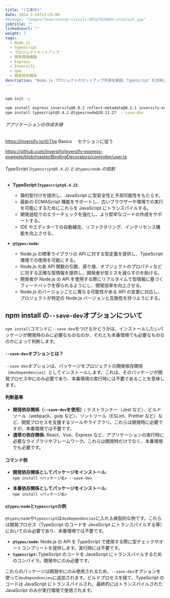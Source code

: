 ```yaml
---
title: "(工事中)"
date: 2024-3-24T13:25:00
##image: "images/team/nonsap-visuals-kMJp7620W6U-unsplash.jpg"
jobtitle: ""
linkedinurl: ""
weight: 7
tags:
  - Node.js
  - TypeScript
  - プロジェクトセットアップ
  - 開発環境構築
  - Express
  - Inversify
  - npm
  - 開発依存関係
description: "Node.js プロジェクトのセットアップ手順を解説。TypeScript を活用した開発環境構築、Express や Inversify の設定、--save-dev オプションの使い方を詳しく説明します。"
---
```


```bash

npm init -y

npm install express inversify@6.0.2 reflect-metadata@0.2.1 inversify-express-utils@6.4.6 --save
npm install typescript@5.4.2 @types/node@20.11.27  --save-dev
```

###### アプリケーションの作成手順

<https://inversify.io/のThe> Basics 　セクションに従う

<https://github.com/inversify/inversify-express-example/blob/master/BindingDecorators/controller/user.ts>

###### TypeScript (`typescript@5.4.2`) と `@types/node` の役割

- **TypeScript (`typescript@5.4.2`):**

  - 静的型付けを提供し、JavaScript に型安全性と予測可能性をもたらす。
  - 最新の ECMAScript 機能をサポートし、古いブラウザーや環境での実行を可能にするためにこれらを JavaScript にトランスパイルする。
  - 開発過程でのエラーチェックを強化し、より堅牢なコードの作成をサポートする。
  - IDE やエディターでの自動補完、リファクタリング、インテリセンス機能を向上させる。

- **`@types/node`:**
  - Node.js の標準ライブラリの API に対する型定義を提供し、TypeScript 環境での使用を可能にする。
  - Node.js の各 API 関数の引数、戻り値、オブジェクトのプロパティなどに対する正確な型情報を提供し、開発者が型ミスを減らすのを助ける。
  - 開発者が Node.js の API を使用する際にリアルタイムで型情報に基づくフィードバックを得られるようにし、開発効率を向上させる。
  - Node.js のバージョンごとに異なる可能性がある API の変更に対応し、プロジェクトが特定の Node.js バージョンと互換性を持つようにする。

## npm install の`--save-dev`オプションについて

`npm install`コマンドに`--save-dev`をつけるかどうかは、インストールしたいパッケージが開発時のみに必要なものなのか、それとも本番環境でも必要なものなのかによって判断します。

#### `--save-dev`オプションとは？

`--save-dev`オプションは、パッケージをプロジェクトの開発依存関係（`devDependencies`）としてインストールします。これは、そのパッケージが開発プロセス中にのみ必要であり、本番環境の実行時には不要であることを意味します。

#### 判断基準

- **開発依存関係（`--save-dev`を使用）:** テストランナー（Jest など）、ビルドツール（webpack、gulp など）、リントツール（ESLint、Prettier など）など、開発プロセスを支援するツールやライブラリ。これらは開発時に必要ですが、本番環境では不要です。
- **通常の依存関係:** React、Vue、Express など、アプリケーションの実行時に必要なライブラリやフレームワーク。これらは開発時だけでなく、本番環境でも必要です。

#### コマンド例

- **開発依存関係としてパッケージをインストール:**  
  `npm install <パッケージ名> --save-dev`

- **本番依存関係としてパッケージをインストール:**  
  `npm install <パッケージ名>`

#### `@types/node`と`typescript`の例

`@types/node`や`typescript`は`devDependencies`に入れる典型的な例です。これらは開発プロセス（TypeScript のコードを JavaScript にトランスパイルする等）においてのみ必要であり、本番環境では不要です。

- **`@types/node`:** Node.js の API を TypeScript で使用する際に型チェックやオートコンプリートを提供します。実行時には不要です。
- **`typescript`:** TypeScript のコードを JavaScript にトランスパイルするためのコンパイラ。開発中にのみ必要です。

これらのパッケージは開発中にのみ使用されるため、`--save-dev`オプションを使って`devDependencies`に追加されます。ビルドプロセスを経て、TypeScript のコードは JavaScript にトランスパイルされ、最終的にはトランスパイルされた JavaScript のみが実行環境で使用されます。
